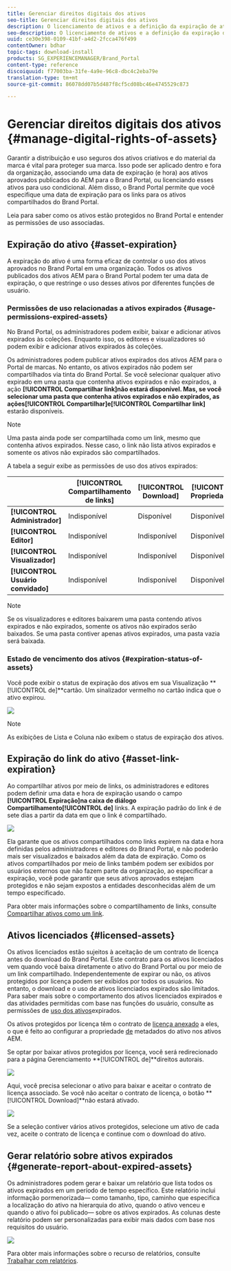 ```yaml
---
title: Gerenciar direitos digitais dos ativos
seo-title: Gerenciar direitos digitais dos ativos
description: O licenciamento de ativos e a definição da expiração de ativos e links compartilhados garantem o uso controlado desses ativos e os protegem.
seo-description: O licenciamento de ativos e a definição da expiração de ativos e links compartilhados garantem o uso controlado desses ativos e os protegem.
uuid: ce30e398-0109-41bf-a4d2-2fcca476f499
contentOwner: bdhar
topic-tags: download-install
products: SG_EXPERIENCEMANAGER/Brand_Portal
content-type: reference
discoiquuid: f77003ba-31fe-4a9e-96c8-dbc4c2eba79e
translation-type: tm+mt
source-git-commit: 86078dd07b5d487f8cf5cd08bc46e4745529c873

---
```



# Gerenciar direitos digitais dos ativos {#manage-digital-rights-of-assets}

Garantir a distribuição e uso seguros dos ativos criativos e do material da marca é vital para proteger sua marca. Isso pode ser aplicado dentro e fora da organização, associando uma data de expiração (e hora) aos ativos aprovados publicados do AEM para o Brand Portal, ou licenciando esses ativos para uso condicional. Além disso, o Brand Portal permite que você especifique uma data de expiração para os links para os ativos compartilhados do Brand Portal.

Leia para saber como os ativos estão protegidos no Brand Portal e entender as permissões de uso associadas.

## Expiração do ativo {#asset-expiration}

A expiração do ativo é uma forma eficaz de controlar o uso dos ativos aprovados no Brand Portal em uma organização. Todos os ativos publicados dos ativos AEM para o Brand Portal podem ter uma data de expiração, o que restringe o uso desses ativos por diferentes funções de usuário.

### Permissões de uso relacionadas a ativos expirados {#usage-permissions-expired-assets}

No Brand Portal, os administradores podem exibir, baixar e adicionar ativos expirados às coleções. Enquanto isso, os editores e visualizadores só podem exibir e adicionar ativos expirados às coleções.

Os administradores podem publicar ativos expirados dos ativos AEM para o Portal de marcas. No entanto, os ativos expirados não podem ser compartilhados via tinta do Brand Portal. Se você selecionar qualquer ativo expirado em uma pasta que contenha ativos expirados e não expirados, a ação **[!UICONTROL Compartilhar link]**não estará disponível. Mas, se você selecionar uma pasta que contenha ativos expirados e não expirados, as ações[!UICONTROL Compartilhar]e**[!UICONTROL  Compartilhar link]** estarão disponíveis.

>[!NOTE]
>
>Uma pasta ainda pode ser compartilhada como um link, mesmo que contenha ativos expirados. Nesse caso, o link não lista ativos expirados e somente os ativos não expirados são compartilhados.

A tabela a seguir exibe as permissões de uso dos ativos expirados:

|  | **[!UICONTROL Compartilhamento de links]** | **[!UICONTROL Download]** | **[!UICONTROL Propriedades]** | **[!UICONTROL Adicionar à coleção]** | **[!UICONTROL Excluir]** |
|---|---|---|---|---|---|
| **[!UICONTROL Administrador]** | Indisponível | Disponível | Disponível | Disponível | Disponível |
| **[!UICONTROL Editor]** | Indisponível | Indisponível | Disponível | Disponível | Indisponível |
| **[!UICONTROL Visualizador]** | Indisponível | Indisponível | Disponível | Disponível | Indisponível |
| **[!UICONTROL Usuário convidado]** | Indisponível | Indisponível | Disponível | Disponível | Indisponível |

>[!NOTE]
>
>Se os visualizadores e editores baixarem uma pasta contendo ativos expirados e não expirados, somente os ativos não expirados serão baixados. Se uma pasta contiver apenas ativos expirados, uma pasta vazia será baixada.

### Estado de vencimento dos ativos {#expiration-status-of-assets}

Você pode exibir o status de expiração dos ativos em sua Visualização **[!UICONTROL de]**cartão. Um sinalizador vermelho no cartão indica que o ativo expirou.

![](assets/expired_assets_cardview.png)

>[!NOTE]
>
>As exibições de Lista e Coluna não exibem o status de expiração dos ativos.

## Expiração do link do ativo {#asset-link-expiration}

Ao compartilhar ativos por meio de links, os administradores e editores podem definir uma data e hora de expiração usando o campo **[!UICONTROL Expiração]**na caixa de diálogo Compartilhamento**[!UICONTROL  de]** links. A expiração padrão do link é de sete dias a partir da data em que o link é compartilhado.

![](assets/asset-link-sharing.png)

Ela garante que os ativos compartilhados como links expirem na data e hora definidas pelos administradores e editores do Brand Portal, e não poderão mais ser visualizados e baixados além da data de expiração. Como os ativos compartilhados por meio de links também podem ser exibidos por usuários externos que não fazem parte da organização, ao especificar a expiração, você pode garantir que seus ativos aprovados estejam protegidos e não sejam expostos a entidades desconhecidas além de um tempo especificado.

Para obter mais informações sobre o compartilhamento de links, consulte [Compartilhar ativos como um link](../using/brand-portal-link-share.md).

## Ativos licenciados {#licensed-assets}

Os ativos licenciados estão sujeitos à aceitação de um contrato de licença antes do download do Brand Portal. Este contrato para os ativos licenciados vem quando você baixa diretamente o ativo do Brand Portal ou por meio de um link compartilhado. Independentemente de expirar ou não, os ativos protegidos por licença podem ser exibidos por todos os usuários. No entanto, o download e o uso de ativos licenciados expirados são limitados. Para saber mais sobre o comportamento dos ativos licenciados expirados e das atividades permitidas com base nas funções do usuário, consulte as permissões de [uso dos ativos](../using/manage-digital-rights-of-assets.md#usage-permissions-expired-assets)expirados.

Os ativos protegidos por licença têm o contrato de [licença anexado](https://helpx.adobe.com/experience-manager/6-5/assets/using/drm.html#DigitalRightsManagementinAssets) a eles, o que é feito ao configurar a propriedade [de](https://helpx.adobe.com/experience-manager/6-5/assets/using/drm.html#DigitalRightsManagementinAssets) metadados do ativo nos ativos AEM.

Se optar por baixar ativos protegidos por licença, você será redirecionado para a página Gerenciamento **[!UICONTROL de]**direitos autorais.

![](assets/asset-copyright-mgmt.png)

Aqui, você precisa selecionar o ativo para baixar e aceitar o contrato de licença associado. Se você não aceitar o contrato de licença, o botão **[!UICONTROL Download]**não estará ativado.

![](assets/licensed-asset-download-2.png)

Se a seleção contiver vários ativos protegidos, selecione um ativo de cada vez, aceite o contrato de licença e continue com o download do ativo.

## Gerar relatório sobre ativos expirados {#generate-report-about-expired-assets}

Os administradores podem gerar e baixar um relatório que lista todos os ativos expirados em um período de tempo específico. Este relatório inclui informação pormenorizada— como tamanho, tipo, caminho que especifica a localização do ativo na hierarquia do ativo, quando o ativo venceu e quando o ativo foi publicado— sobre os ativos expirados. As colunas deste relatório podem ser personalizadas para exibir mais dados com base nos requisitos do usuário.

![](assets/assets-expired.png)

Para obter mais informações sobre o recurso de relatórios, consulte [Trabalhar com relatórios](../using/brand-portal-reports.md#work-with-reports).
